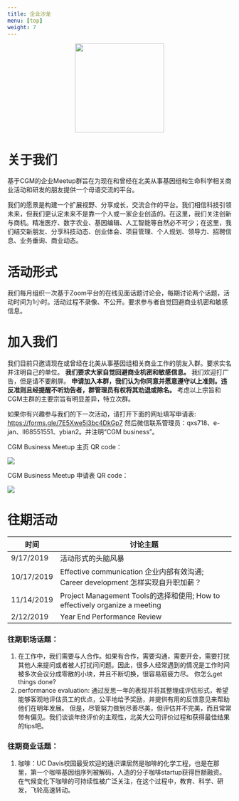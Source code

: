 ```yaml
---
title: 企业沙龙
menu: [top]
weight: 7
---
```


<div align="center">
<img src="https://i.imgur.com/8R88Jw7.png" height=200>
</div>

# 关于我们
基于CGM的企业Meetup群旨在为现在和曾经在北美从事基因组和生命科学相关商业活动和研发的朋友提供一个母语交流的平台。

我们的愿景是构建一个扩展视野、分享成长，交流合作的平台。我们相信科技引领未来，但我们更认定未来不是靠一个人或一家企业创造的。在这里，我们关注创新与商机。精准医疗、数字农业、基因编辑、人工智能等自然必不可少；在这里，我们结交新朋友、分享科技动态、创业体会、项目管理、个人规划、领导力、招聘信息、业务垂询、商业动态。

# 活动形式

我们每月组织一次基于Zoom平台的在线见面话题讨论会，每期讨论两个话题，活动时间为1小时。活动过程不录像、不公开。要求参与者自觉回避商业机密和敏感信息。

# 加入我们
我们目前只邀请现在或曾经在北美从事基因组相关商业工作的朋友入群。要求实名并注明自己的单位。
**我们要求大家自觉回避商业机密和敏感信息。** 我们欢迎打广告，但是请不要刷屏。
**申请加入本群，我们认为你同意并愿意遵守以上准则。违反准则且经提醒不听劝告者，群管理员有权将其劝退或除名。**
考虑以上宗旨和CGM主群的主要宗旨有明显差异，特立次群。

如果你有兴趣参与我们的下一次活动，请打开下面的网址填写申请表:
https://forms.gle/7E5Xwe5i3bc4DkGp7
然后微信联系管理员：qxs718、e-jan、ll68551551、ybian2。并注明“CGM business”。


CGM Business Meetup 主页 QR code：

![](https://i.imgur.com/HSnCLlQ.png)


CGM Business Meetup 申请表 QR code：

![](https://i.imgur.com/gcr4YLb.png)

# 往期活动
|时间|讨论主题|
|---|---|
|9/17/2019|活动形式的头脑风暴|
|10/17/2019|Effective communication 企业内部有效沟通; Career development 怎样实现自升职加薪？|
|11/14/2019|Project Management Tools的选择和使用;	How to effectively organize a meeting|
|2/12/2019|Year End Performance Review|


### 往期职场话题：
1. 在工作中，我们需要与人合作。如果有合作，需要沟通，需要开会，需要打扰其他人来提问或者被人打扰问问题。因此，很多人经常遇到的情况是工作时间被多次会议分成零散的小块，并且不断切换，很容易筋疲力尽。 你怎么get things done?
2. performance evaluation: 通过反思一年的表现并将其整理成评估形式，希望能够客观地评估员工的优点，公平地给予奖励，并提供有用的反馈意见来帮助他们在明年发展。 但是，尽管努力做到尽善尽美，但评估并不完美，而且常常带有偏见。我们谈谈年终评价的主观性，北美大公司评价过程和获得最佳结果的tips吧。

### 往期商业话题：
1. 咖啡：UC Davis校园最受欢迎的通识课居然是咖啡的化学工程，也是在那里，第一个咖啡基因组序列被解码，人造的分子咖啡startup获得巨额融资。在气候变化下咖啡的可持续性被广泛关注，在这个过程中，教育、科学、研发，飞轮高速转动。


